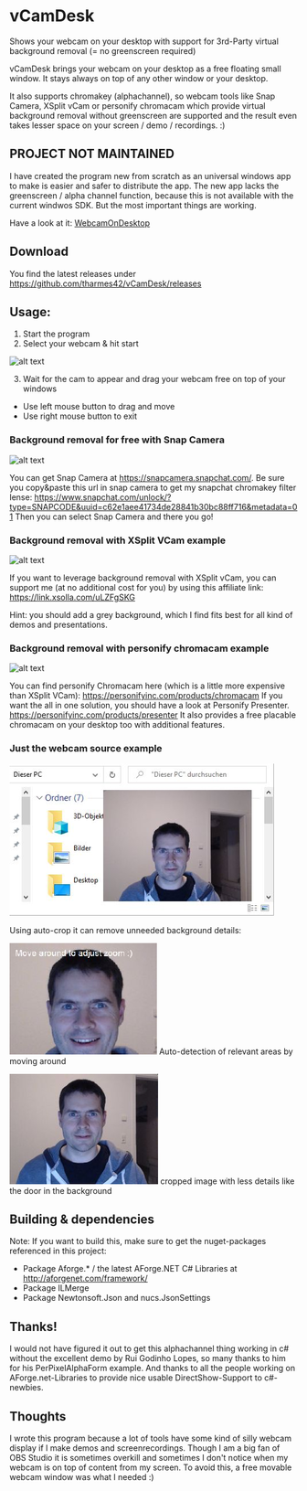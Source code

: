 # vCamDesk
Shows your webcam on your desktop with support for 3rd-Party virtual background removal (= no greenscreen required)

vCamDesk brings your webcam on your desktop as a free floating small window. 
It stays always on top of any other window or your desktop.

It also supports chromakey (alphachannel), so webcam tools like Snap Camera, XSplit vCam or personify chromacam 
which provide virtual background removal without greenscreen are supported and the
result even takes lesser space on your screen / demo / recordings. :)

## PROJECT NOT MAINTAINED 
I have created the program new from scratch as an universal windows app to make is easier and safer to distribute the app. The new app lacks the greenscreen / alpha channel function, because this is not available with the current windwos SDK. But the most important things are working.

Have a look at it: [WebcamOnDesktop](https://github.com/tharmes42/WebcamOnDesktop)

## Download
You find the latest releases under https://github.com/tharmes42/vCamDesk/releases

## Usage:
1) Start the program
2) Select your webcam & hit start

![alt text](https://github.com/tharmes42/vCamDesk/blob/master/pagecontent/vDeskCam_screen1_startscreen.png "Initial Screen")

3) Wait for the cam to appear and drag your webcam free on top of your windows
- Use left mouse button to drag and move
- Use right mouse button to exit 

### Background removal for free with Snap Camera
![alt text](https://github.com/tharmes42/vCamDesk/blob/master/pagecontent/snapchat_filter.png "Snap Camera Example")

You can get Snap Camera at https://snapcamera.snapchat.com/. Be sure you copy&paste this url in snap camera to get my snapchat chromakey filter lense: https://www.snapchat.com/unlock/?type=SNAPCODE&uuid=c62e1aee41734de28841b30bc88ff716&metadata=01
Then you can select Snap Camera and there you go!

### Background removal with XSplit VCam example
![alt text](https://github.com/tharmes42/vCamDesk/blob/master/pagecontent/vDeskCam_screen3_xsplit.png "XSplit VCam Example")

If you want to leverage background removal with XSplit vCam, you can support me (at no additional cost for you) by using this affiliate link: https://link.xsolla.com/uLZFgSKG

Hint: you should add a grey background, which I find fits best for all kind of demos and presentations.

### Background removal with personify chromacam example
![alt text](https://github.com/tharmes42/vCamDesk/blob/master/pagecontent/vDeskCam_screen2_chromacam.png "personify chromacam Example")

You can find personify Chromacam here (which is a little more expensive than XSplit VCam):
https://personifyinc.com/products/chromacam
If you want the all in one solution, you should have a look at Personify Presenter.
https://personifyinc.com/products/presenter
It also provides a free placable chromacam on your desktop too with additional features.

### Just the webcam source example
![alt text](https://github.com/tharmes42/vCamDesk/blob/master/pagecontent/no-autocrop.jpg "Just the webcam without greenscreen removal :)")

Using auto-crop it can remove unneeded background details:

![alt text](https://github.com/tharmes42/vCamDesk/blob/master/pagecontent/autocrop1.jpg "Auto-detection of relevant areas by moving around")
Auto-detection of relevant areas by moving around

![alt text](https://github.com/tharmes42/vCamDesk/blob/master/pagecontent/autocrop2.jpg "cropped image with less details like the door in the background")
cropped image with less details like the door in the background

## Building & dependencies
Note: If you want to build this, make sure to get the nuget-packages referenced in this project:
- Package Aforge.* / the latest AForge.NET C# Libraries at http://aforgenet.com/framework/
- Package ILMerge
- Package Newtonsoft.Json and nucs.JsonSettings

## Thanks!
I would not have figured it out to get this alphachannel thing working in c# without the excellent demo by Rui Godinho Lopes, so many thanks to him for his PerPixelAlphaForm example.
And thanks to all the people working on AForge.net-Libraries to provide nice usable DirectShow-Support to c#-newbies. 

## Thoughts
I wrote this program because a lot of tools have some kind of silly webcam display 
if I make demos and screenrecordings. Though I am a big fan of OBS Studio
it is sometimes overkill and sometimes I don't notice when my webcam is on top
of content from my screen. To avoid this, a free movable webcam window was
what I needed :)
